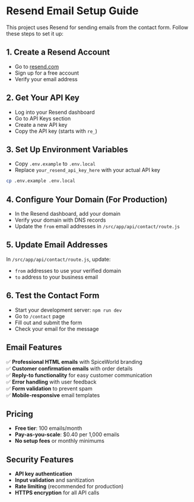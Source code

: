 # Resend Email Setup Guide

This project uses Resend for sending emails from the contact form. Follow these steps to set it up:

## 1. Create a Resend Account
- Go to [resend.com](https://resend.com)
- Sign up for a free account
- Verify your email address

## 2. Get Your API Key
- Log into your Resend dashboard
- Go to API Keys section
- Create a new API key
- Copy the API key (starts with `re_`)

## 3. Set Up Environment Variables
- Copy `.env.example` to `.env.local`
- Replace `your_resend_api_key_here` with your actual API key

```bash
cp .env.example .env.local
```

## 4. Configure Your Domain (For Production)
- In the Resend dashboard, add your domain
- Verify your domain with DNS records
- Update the `from` email addresses in `/src/app/api/contact/route.js`

## 5. Update Email Addresses
In `/src/app/api/contact/route.js`, update:
- `from` addresses to use your verified domain
- `to` address to your business email

## 6. Test the Contact Form
- Start your development server: `npm run dev`
- Go to `/contact` page
- Fill out and submit the form
- Check your email for the message

## Email Features
✅ **Professional HTML emails** with SpiceWorld branding  
✅ **Customer confirmation emails** with order details  
✅ **Reply-to functionality** for easy customer communication  
✅ **Error handling** with user feedback  
✅ **Form validation** to prevent spam  
✅ **Mobile-responsive** email templates  

## Pricing
- **Free tier**: 100 emails/month
- **Pay-as-you-scale**: $0.40 per 1,000 emails
- **No setup fees** or monthly minimums

## Security Features
- **API key authentication**
- **Input validation** and sanitization
- **Rate limiting** (recommended for production)
- **HTTPS encryption** for all API calls
